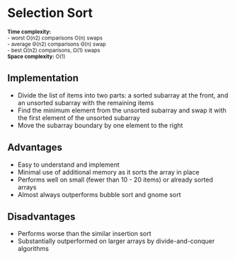 # Selection Sort

<small>**Time complexity:**
<br/>- worst O(n2) comparisons O(n) swaps
<br/>- average Θ(n2) comparisons Θ(n) swap
<br/>- best Ω(n2) comparisons, Ω(1) swaps</small><br/>
<small>**Space complexity:** O(1)</small>

## Implementation

- Divide the list of items into two parts: a sorted subarray at the front, and an unsorted subarray with the remaining items
- Find the minimum element from the unsorted subarray and swap it with the first element of the unsorted subarray
- Move the subarray boundary by one element to the right

## Advantages

- Easy to understand and implement
- Minimal use of additional memory as it sorts the array in place
- Performs well on small (fewer than 10 - 20 items) or already sorted arrays
- Almost always outperforms bubble sort and gnome sort

## Disadvantages

- Performs worse than the similar insertion sort
- Substantially outperformed on larger arrays by divide-and-conquer algorithms
